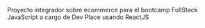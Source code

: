 Proyecto integrador sobre ecommerce para el bootcamp FullStack JavaScript a cargo de Dev Place usando ReactJS

